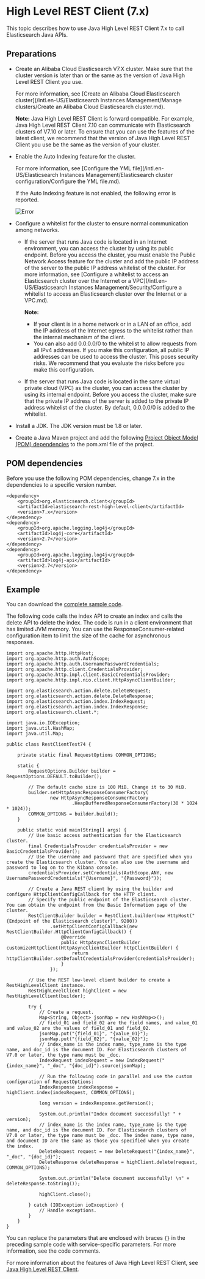 # High Level REST Client \(7.x\)

This topic describes how to use Java High Level REST Client 7.x to call Elasticsearch Java APIs.

## Preparations

-   Create an Alibaba Cloud Elasticsearch V7.X cluster. Make sure that the cluster version is later than or the same as the version of Java High Level REST Client you use.

    For more information, see [Create an Alibaba Cloud Elasticsearch cluster](/intl.en-US/Elasticsearch Instances Management/Manage clusters/Create an Alibaba Cloud Elasticsearch cluster.md).

    **Note:** Java High Level REST Client is forward compatible. For example, Java High Level REST Client 7.10 can communicate with Elasticsearch clusters of V7.10 or later. To ensure that you can use the features of the latest client, we recommend that the version of Java High Level REST Client you use be the same as the version of your cluster.

-   Enable the Auto Indexing feature for the cluster.

    For more information, see [Configure the YML file](/intl.en-US/Elasticsearch Instances Management/Elasticsearch cluster configuration/Configure the YML file.md).

    If the Auto Indexing feature is not enabled, the following error is reported.

    ![Error](https://static-aliyun-doc.oss-accelerate.aliyuncs.com/assets/img/en-US/5487649951/p97345.png)

-   Configure a whitelist for the cluster to ensure normal communication among networks.
    -   If the server that runs Java code is located in an Internet environment, you can access the cluster by using its public endpoint. Before you access the cluster, you must enable the Public Network Access feature for the cluster and add the public IP address of the server to the public IP address whitelist of the cluster. For more information, see [Configure a whitelist to access an Elasticsearch cluster over the Internet or a VPC](/intl.en-US/Elasticsearch Instances Management/Security/Configure a whitelist to access an Elasticsearch cluster over the Internet or a VPC.md).

        **Note:**

        -   If your client is in a home network or in a LAN of an office, add the IP address of the Internet egress to the whitelist rather than the internal mechanism of the client.
        -   You can also add 0.0.0.0/0 to the whitelist to allow requests from all IPv4 addresses. If you make this configuration, all public IP addresses can be used to access the cluster. This poses security risks. We recommend that you evaluate the risks before you make this configuration.
    -   If the server that runs Java code is located in the same virtual private cloud \(VPC\) as the cluster, you can access the cluster by using its internal endpoint. Before you access the cluster, make sure that the private IP address of the server is added to the private IP address whitelist of the cluster. By default, 0.0.0.0/0 is added to the whitelist.
-   Install a JDK. The JDK version must be 1.8 or later.
-   Create a Java Maven project and add the following [Project Object Model \(POM\) dependencies](#section_zns_56a_i8r) to the pom.xml file of the project.

## POM dependencies

Before you use the following POM dependencies, change 7.x in the dependencies to a specific version number.

```
<dependency>
    <groupId>org.elasticsearch.client</groupId>
    <artifactId>elasticsearch-rest-high-level-client</artifactId>
    <version>7.x</version>
</dependency>
<dependency>
    <groupId>org.apache.logging.log4j</groupId>
    <artifactId>log4j-core</artifactId>
    <version>2.7</version>
</dependency>
<dependency>
    <groupId>org.apache.logging.log4j</groupId>
    <artifactId>log4j-api</artifactId>
    <version>2.7</version>
</dependency>
```

## Example

You can download the [complete sample code](https://docs-aliyun.cn-hangzhou.oss.aliyun-inc.com/assets/attach/33813/cn_zh/1593655159726/es7.4-demo.zip).

The following code calls the index API to create an index and calls the delete API to delete the index. The code is run in a client environment that has limited JVM memory. You can use the ResponseConsumer-related configuration item to limit the size of the cache for asynchronous responses.

```
import org.apache.http.HttpHost;
import org.apache.http.auth.AuthScope;
import org.apache.http.auth.UsernamePasswordCredentials;
import org.apache.http.client.CredentialsProvider;
import org.apache.http.impl.client.BasicCredentialsProvider;
import org.apache.http.impl.nio.client.HttpAsyncClientBuilder;

import org.elasticsearch.action.delete.DeleteRequest;
import org.elasticsearch.action.delete.DeleteResponse;
import org.elasticsearch.action.index.IndexRequest;
import org.elasticsearch.action.index.IndexResponse;
import org.elasticsearch.client.*;

import java.io.IOException;
import java.util.HashMap;
import java.util.Map;

public class RestClientTest74 {

    private static final RequestOptions COMMON_OPTIONS;

    static {
        RequestOptions.Builder builder = RequestOptions.DEFAULT.toBuilder();

        // The default cache size is 100 MiB. Change it to 30 MiB. 
        builder.setHttpAsyncResponseConsumerFactory(
                new HttpAsyncResponseConsumerFactory
                        .HeapBufferedResponseConsumerFactory(30 * 1024 * 1024));
        COMMON_OPTIONS = builder.build();
    }

    public static void main(String[] args) {
        // Use basic access authentication for the Elasticsearch cluster. 
        final CredentialsProvider credentialsProvider = new BasicCredentialsProvider();
        // Use the username and password that are specified when you create the Elasticsearch cluster. You can also use the username and password to log on to the Kibana console. 
        credentialsProvider.setCredentials(AuthScope.ANY, new UsernamePasswordCredentials("{Username}", "{Password}"));

        // Create a Java REST client by using the builder and configure HttpClientConfigCallback for the HTTP client. 
        // Specify the public endpoint of the Elasticsearch cluster. You can obtain the endpoint from the Basic Information page of the cluster. 
        RestClientBuilder builder = RestClient.builder(new HttpHost("{Endpoint of the Elasticsearch cluster}", 9200))
                .setHttpClientConfigCallback(new RestClientBuilder.HttpClientConfigCallback() {
                    @Override
                    public HttpAsyncClientBuilder customizeHttpClient(HttpAsyncClientBuilder httpClientBuilder) {
                        return httpClientBuilder.setDefaultCredentialsProvider(credentialsProvider);
                    }
                });

        // Use the REST low-level client builder to create a RestHighLevelClient instance. 
        RestHighLevelClient highClient = new RestHighLevelClient(builder);

        try {
            // Create a request. 
            Map<String, Object> jsonMap = new HashMap<>();
            // field_01 and field_02 are the field names, and value_01 and value_02 are the values of field_01 and field_02. 
            jsonMap.put("{field_01}", "{value_01}");
            jsonMap.put("{field_02}", "{value_02}");
            // index_name is the index name, type_name is the type name, and doc_id is the document ID. For Elasticsearch clusters of V7.0 or later, the type name must be _doc. 
            IndexRequest indexRequest = new IndexRequest("{index_name}", "_doc", "{doc_id}").source(jsonMap);

            // Run the following code in parallel and use the custom configuration of RequestOptions: 
            IndexResponse indexResponse = highClient.index(indexRequest, COMMON_OPTIONS);

            long version = indexResponse.getVersion();

            System.out.println("Index document successfully! " + version);
            // index_name is the index name, type_name is the type name, and doc_id is the document ID. For Elasticsearch clusters of V7.0 or later, the type name must be _doc. The index name, type name, and document ID are the same as those you specified when you create the index. 
            DeleteRequest request = new DeleteRequest("{index_name}", "_doc", "{doc_id}");
            DeleteResponse deleteResponse = highClient.delete(request, COMMON_OPTIONS);

            System.out.println("Delete document successfully! \n" + deleteResponse.toString());

            highClient.close();

        } catch (IOException ioException) {
            // Handle exceptions. 
        }
    }
}
```

You can replace the parameters that are enclosed with braces `{}` in the preceding sample code with service-specific parameters. For more information, see the code comments.

For more information about the features of Java High Level REST Client, see [Java High Level REST Client](https://www.elastic.co/guide/en/elasticsearch/client/java-rest/6.7/java-rest-high.html).

